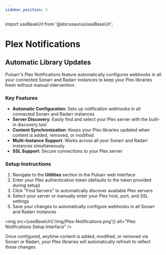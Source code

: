 ```yaml
---
sidebar_position: 5
---
```


import useBaseUrl from '@docusaurus/useBaseUrl';

# Plex Notifications

## Automatic Library Updates

Pulsarr's Plex Notifications feature automatically configures webhooks in all your connected Sonarr and Radarr instances to keep your Plex libraries fresh without manual intervention.

### Key Features

- **Automatic Configuration**: Sets up notification webhooks in all connected Sonarr and Radarr instances
- **Server Discovery**: Easily find and select your Plex server with the built-in discovery tool
- **Content Synchronization**: Keeps your Plex libraries updated when content is added, removed, or modified
- **Multi-Instance Support**: Works across all your Sonarr and Radarr instances simultaneously
- **SSL Support**: Secure connections to your Plex server

### Setup Instructions

1. Navigate to the **Utilities** section in the Pulsarr web interface
2. Enter your Plex authentication token (defaults to the token provided during setup)
3. Click "Find Servers" to automatically discover available Plex servers
4. Select your server or manually enter your Plex host, port, and SSL settings
5. Save your changes to automatically configure webhooks in all Sonarr and Radarr instances

<img src={useBaseUrl('/img/Plex-Notifications.png')} alt="Plex Notifications Setup Interface" />

Once configured, anytime content is added, modified, or removed via Sonarr or Radarr, your Plex libraries will automatically refresh to reflect these changes.